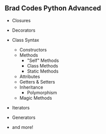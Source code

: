 ## Brad Codes Python Advanced

- Closures
- Decorators
- Class Syntax
    - Constructors
    - Methods
        - "Self" Methods
        - Class Methods
        - Static Methods
    - Attributes
    - Getters & Setters
    - Inheritance
        - Polymorphism
    - Magic Methods
    
- Iterators
- Generators
- and more!